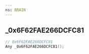 ```yaml
---
ns: BRAIN
---
```

## _0x6F62FAE266DCFC81

```c
// 0x6F62FAE266DCFC81
Any _0x6F62FAE266DCFC81();
```

